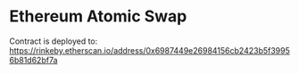 # Ethereum Atomic Swap

Contract is deployed to: https://rinkeby.etherscan.io/address/0x6987449e26984156cb2423b5f39956b81d62bf7a